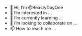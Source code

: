 - 👋 Hi, I’m @BeastyDayOne
- 👀 I’m interested in ...
- 🌱 I’m currently learning ...
- 💞️ I’m looking to collaborate on ...
- 📫 How to reach me ...

<!---
BeastyDayOne/BeastyDayOne is a ✨ special ✨ repository because its `README.md` (this file) appears on your GitHub profile.
You can click the Preview link to take a look at your changes.
--->
